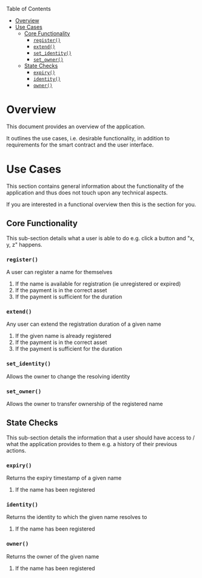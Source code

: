 Table of Contents
- [Overview](#overview)
- [Use Cases](#use-cases)
  - [Core Functionality](#core-functionality)
    - [`register()`](#register)
    - [`extend()`](#extend)
    - [`set_identity()`](#set_identity)
    - [`set_owner()`](#set_owner)
  - [State Checks](#state-checks)
    - [`expiry()`](#expiry)
    - [`identity()`](#identity)
    - [`owner()`](#owner)

# Overview

This document provides an overview of the application.

It outlines the use cases, i.e. desirable functionality, in addition to requirements for the smart contract and the user interface.

# Use Cases

This section contains general information about the functionality of the application and thus does not touch upon any technical aspects.

If you are interested in a functional overview then this is the section for you.

## Core Functionality

This sub-section details what a user is able to do e.g. click a button and "x, y, z" happens.

### `register()`

A user can register a name for themselves

1. If the name is available for registration (ie unregistered or expired)
2. If the payment is in the correct asset
3. If the payment is sufficient for the duration

### `extend()`

Any user can extend the registration duration of a given name

1. If the given name is already registered
2. If the payment is in the correct asset
3. If the payment is sufficient for the duration

### `set_identity()`

Allows the owner to change the resolving identity

### `set_owner()`

Allows the owner to transfer ownership of the registered name

## State Checks

This sub-section details the information that a user should have access to / what the application provides to them e.g. a history of their previous actions.

### `expiry()`

Returns the expiry timestamp of a given name

1. If the name has been registered

### `identity()`

Returns the identity to which the given name resolves to

1. If the name has been registered

### `owner()`

Returns the owner of the given name

1. If the name has been registered

